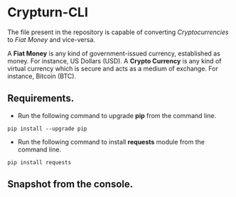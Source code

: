 # Crypturn-CLI
The file present in the repository is capable of converting *Cryptocurrencies* to *Fiat Money* and vice-versa.  

A **Fiat Money** is any kind of government-issued currency, established as money. For instance, US Dollars (USD). A **Crypto Currency** is any kind of virtual currency which is secure and acts as a medium of exchange. For instance, Bitcoin (BTC).  

## Requirements.
* Run the following command to upgrade **pip** from the command line.
```
pip install --upgrade pip
```
* Run the following command to install **requests** module from the command line.
```
pip install requests
```

## Snapshot from the console.